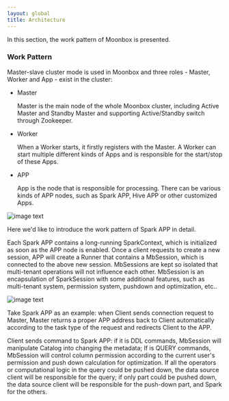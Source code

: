 ```yaml
---
layout: global
title: Architecture
---
```


In this section, the work pattern of Moonbox is presented. 

### Work Pattern

Master-slave cluster mode is used in Moonbox and three roles - Master, Worker and App - exist in the cluster:
- Master

    Master is the main node of the whole Moonbox cluster, including Active Master and Standby Master and supporting Active/Standby switch through Zookeeper.  
- Worker

    When a Worker starts, it firstly registers with the Master. A Worker can start multiple different kinds of Apps and is responsible for the start/stop of these Apps.
- APP

    App is the node that is responsible for processing. There can be various kinds of APP nodes, such as Spark APP, Hive APP or other customized Apps.

![image text](<https://edp963.github.io/moonbox/img/guide-architecture1.png>)

Here we'd like to introduce the work pattern of Spark APP in detail.

Each Spark APP contains a long-running SparkContext, which is initialized as soon as the APP node is enabled. Once a client requests to create a new session, APP will create a Runner that contains a MbSession, which is connected to the above new session. MbSessions are kept so isolated that multi-tenant operations will not influence each other. MbSession is an encapsulation of SparkSession with some additional features, such as multi-tenant system, permission system, pushdown and optimization, etc..

![image text](<https://edp963.github.io/moonbox/img/guide-architecture2.png>)

Take Spark APP as an example: when Client sends connection request to Master,  Master returns a proper APP address back to Client automatically according to the task type of the request and redirects Client to the APP. 

Client sends command to Spark APP: if it is DDL commands, MbSession will manipulate Catalog into changing the metadata; If is QUERY commands, MbSession will control column permission according to the current user's permission and push down calculation for optimization. If all the operators or computational logic in the query could be pushed down, the data source client will be responsible for the query; if only part could be pushed down,  the data source client will be responsible for the push-down part, and Spark for the others.  

